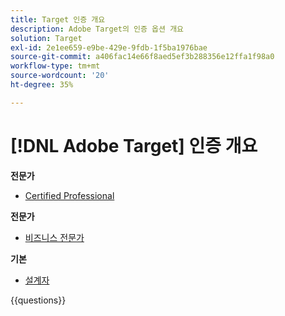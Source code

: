 ```yaml
---
title: Target 인증 개요
description: Adobe Target의 인증 옵션 개요
solution: Target
exl-id: 2e1ee659-e9be-429e-9fdb-1f5ba1976bae
source-git-commit: a406fac14e66f8aed5ef3b288356e12ffa1f98a0
workflow-type: tm+mt
source-wordcount: '20'
ht-degree: 35%

---
```


# [!DNL Adobe Target] 인증 개요

**전문가**

* [Certified Professional](/help/certifications/at/at-p-business.md) <!--AD0-E408-->

**전문가**

* [비즈니스 전문가](/help/certifications/at/at-e-business.md) <!--AD0-E406-->

**기본**

* [설계자](/help/certifications/at/at-m-architect0623.md) <!--AD0-E409-->

{{questions}}

